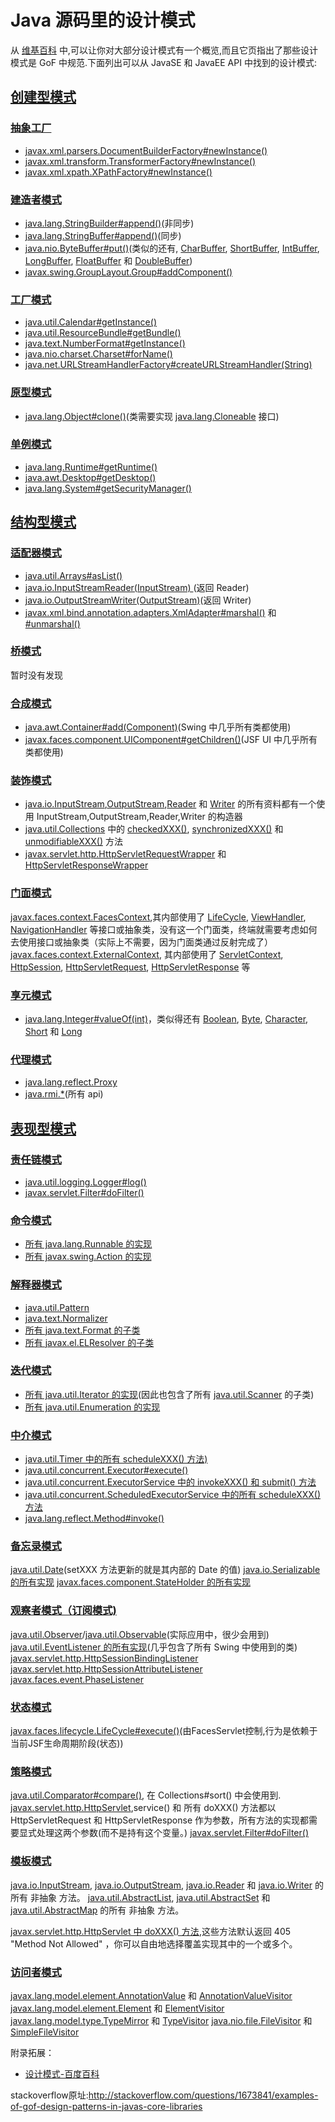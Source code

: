 # Java 源码里的设计模式

从 [维基百科](https://en.wikipedia.org/wiki/Software_design_pattern#Classification_and_list) 中,可以让你对大部分设计模式有一个概览,而且它页指出了那些设计模式是 GoF 中规范.下面列出可以从 JavaSE 和 JavaEE API 中找到的设计模式:

## [创建型模式](https://en.wikipedia.org/wiki/Creational_pattern)

### [抽象工厂](http://en.wikipedia.org/wiki/Abstract_factory_pattern)

- [javax.xml.parsers.DocumentBuilderFactory#newInstance()](http://docs.oracle.com/javase/6/docs/api/javax/xml/parsers/DocumentBuilderFactory.html#newInstance%28%29)
- [javax.xml.transform.TransformerFactory#newInstance()](http://docs.oracle.com/javase/6/docs/api/javax/xml/transform/TransformerFactory.html#newInstance%28%29)
- [javax.xml.xpath.XPathFactory#newInstance()](http://docs.oracle.com/javase/6/docs/api/javax/xml/xpath/XPathFactory.html#newInstance%28%29)

### [建造者模式](http://en.wikipedia.org/wiki/Builder_pattern)

- [java.lang.StringBuilder#append()](http://docs.oracle.com/javase/6/docs/api/java/lang/StringBuilder.html#append%28boolean%29)(非同步)
- [java.lang.StringBuffer#append()](http://docs.oracle.com/javase/6/docs/api/java/lang/StringBuffer.html#append%28boolean%29)(同步)
- [java.nio.ByteBuffer#put()](http://docs.oracle.com/javase/6/docs/api/java/nio/ByteBuffer.html#put%28byte%29)(类似的还有, [CharBuffer](http://docs.oracle.com/javase/6/docs/api/java/nio/CharBuffer.html#put%28char%29), [ShortBuffer](http://docs.oracle.com/javase/6/docs/api/java/nio/ShortBuffer.html#put%28short%29), [IntBuffer](http://docs.oracle.com/javase/6/docs/api/java/nio/IntBuffer.html#put%28int%29), [LongBuffer](http://docs.oracle.com/javase/6/docs/api/java/nio/LongBuffer.html#put%28long%29), [FloatBuffer](http://docs.oracle.com/javase/6/docs/api/java/nio/FloatBuffer.html#put%28float%29) 和 [DoubleBuffer](http://docs.oracle.com/javase/6/docs/api/java/nio/DoubleBuffer.html#put%28double%29))
- [javax.swing.GroupLayout.Group#addComponent()](http://docs.oracle.com/javase/6/docs/api/javax/swing/GroupLayout.Group.html#addComponent%28java.awt.Component%29)

### [工厂模式](http://en.wikipedia.org/wiki/Factory_method_pattern)

- [java.util.Calendar#getInstance()](http://docs.oracle.com/javase/6/docs/api/java/util/Calendar.html#getInstance%28%29)
- [java.util.ResourceBundle#getBundle()](http://docs.oracle.com/javase/6/docs/api/java/util/ResourceBundle.html#getBundle%28java.lang.String%29)
- [java.text.NumberFormat#getInstance()](http://docs.oracle.com/javase/6/docs/api/java/text/NumberFormat.html#getInstance%28%29)
- [java.nio.charset.Charset#forName()](http://docs.oracle.com/javase/6/docs/api/java/nio/charset/Charset.html#forName%28java.lang.String%29)
- [java.net.URLStreamHandlerFactory#createURLStreamHandler(String)](http://docs.oracle.com/javase/6/docs/api/java/net/URLStreamHandlerFactory.html)

### [原型模式](http://en.wikipedia.org/wiki/Prototype_pattern)

- [java.lang.Object#clone()](http://docs.oracle.com/javase/6/docs/api/java/lang/Object.html#clone%28%29)(类需要实现 [java.lang.Cloneable](http://docs.oracle.com/javase/6/docs/api/java/lang/Cloneable.html) 接口)

### [单例模式](http://en.wikipedia.org/wiki/Singleton_pattern)

- [java.lang.Runtime#getRuntime()](http://docs.oracle.com/javase/6/docs/api/java/lang/Runtime.html#getRuntime%28%29)
- [java.awt.Desktop#getDesktop()](http://docs.oracle.com/javase/6/docs/api/java/awt/Desktop.html#getDesktop%28%29)
- [java.lang.System#getSecurityManager()](http://docs.oracle.com/javase/6/docs/api/java/lang/System.html#getSecurityManager%28%29)

## [结构型模式](http://en.wikipedia.org/wiki/Structural_pattern)

### [适配器模式](http://en.wikipedia.org/wiki/Adapter_pattern)

- [java.util.Arrays#asList()](http://docs.oracle.com/javase/6/docs/api/java/util/Arrays.html#asList%28T...%29)
- [java.io.InputStreamReader(InputStream) ](http://docs.oracle.com/javase/6/docs/api/java/io/InputStreamReader.html#InputStreamReader%28java.io.InputStream%29)(返回 Reader)
- [java.io.OutputStreamWriter(OutputStream)](http://docs.oracle.com/javase/6/docs/api/java/io/OutputStreamWriter.html#OutputStreamWriter%28java.io.OutputStream%29)(返回 Writer)
- [javax.xml.bind.annotation.adapters.XmlAdapter#marshal()](http://docs.oracle.com/javase/6/docs/api/javax/xml/bind/annotation/adapters/XmlAdapter.html#marshal%28BoundType%29) 和 [#unmarshal()](http://docs.oracle.com/javase/6/docs/api/javax/xml/bind/annotation/adapters/XmlAdapter.html#unmarshal%28ValueType%29)

### [桥模式](http://en.wikipedia.org/wiki/Bridge_pattern)
暂时没有发现

### [合成模式](http://en.wikipedia.org/wiki/Composite_pattern)

- [java.awt.Container#add(Component)](http://docs.oracle.com/javase/6/docs/api/java/awt/Container.html#add%28java.awt.Component%29)(Swing 中几乎所有类都使用)
- [javax.faces.component.UIComponent#getChildren()](http://docs.oracle.com/javaee/6/api/javax/faces/component/UIComponent.html#getChildren%28%29)(JSF UI 中几乎所有类都使用)

### [装饰模式](http://en.wikipedia.org/wiki/Decorator_pattern)

- [java.io.InputStream](http://docs.oracle.com/javase/6/docs/api/java/io/InputStream.html),[OutputStream](http://docs.oracle.com/javase/6/docs/api/java/io/OutputStream.html),[Reader](http://docs.oracle.com/javase/6/docs/api/java/io/Reader.html) 和 [Writer](http://docs.oracle.com/javase/6/docs/api/java/io/Writer.html) 的所有资料都有一个使用 InputStream,OutputStream,Reader,Writer 的构造器
- [java.util.Collections](http://docs.oracle.com/javase/6/docs/api/java/util/Collections.html) 中的 [checkedXXX()](http://docs.oracle.com/javase/6/docs/api/java/util/Collections.html#checkedCollection%28java.util.Collection,%20java.lang.Class%29), [synchronizedXXX()](http://docs.oracle.com/javase/6/docs/api/java/util/Collections.html#synchronizedCollection%28java.util.Collection%29) 和 [unmodifiableXXX()](http://docs.oracle.com/javase/6/docs/api/java/util/Collections.html#unmodifiableCollection%28java.util.Collection%29) 方法
- [javax.servlet.http.HttpServletRequestWrapper](http://docs.oracle.com/javaee/6/api/javax/servlet/http/HttpServletRequestWrapper.html) 和 [HttpServletResponseWrapper](http://docs.oracle.com/javaee/6/api/javax/servlet/http/HttpServletResponseWrapper.html)

### [门面模式](http://en.wikipedia.org/wiki/Facade_pattern)
[javax.faces.context.FacesContext](http://docs.oracle.com/javaee/6/api/javax/faces/context/FacesContext.html),其内部使用了 [LifeCycle](http://docs.oracle.com/javaee/6/api/javax/faces/lifecycle/Lifecycle.html), [ViewHandler](http://docs.oracle.com/javaee/6/api/javax/faces/application/ViewHandler.html), [NavigationHandler](http://docs.oracle.com/javaee/6/api/javax/faces/application/NavigationHandler.html) 等接口或抽象类，没有这一个门面类，终端就需要考虑如何去使用接口或抽象类（实际上不需要，因为门面类通过反射完成了）
[javax.faces.context.ExternalContext](http://docs.oracle.com/javaee/6/api/javax/faces/context/ExternalContext.html), 其内部使用了 [ServletContext](http://docs.oracle.com/javaee/6/api/javax/servlet/ServletContext.html), [HttpSession](http://docs.oracle.com/javaee/6/api/javax/servlet/http/HttpSession.html), [HttpServletRequest](http://docs.oracle.com/javaee/6/api/javax/servlet/http/HttpServletRequest.html), [HttpServletResponse](http://docs.oracle.com/javaee/6/api/javax/servlet/http/HttpServletResponse.html) 等

### [享元模式](http://en.wikipedia.org/wiki/Flyweight_pattern)

- [java.lang.Integer#valueOf(int)](http://docs.oracle.com/javase/6/docs/api/java/lang/Integer.html#valueOf%28int%29)，类似得还有 [Boolean](http://docs.oracle.com/javase/6/docs/api/java/lang/Boolean.html#valueOf%28boolean%29), [Byte](http://docs.oracle.com/javase/6/docs/api/java/lang/Byte.html#valueOf%28byte%29), [Character](http://docs.oracle.com/javase/6/docs/api/java/lang/Character.html#valueOf%28char%29), [Short](http://docs.oracle.com/javase/6/docs/api/java/lang/Short.html#valueOf%28short%29) 和 [Long](http://docs.oracle.com/javase/6/docs/api/java/lang/Long.html#valueOf%28long%29)

### [代理模式](http://en.wikipedia.org/wiki/Proxy_pattern)

- [java.lang.reflect.Proxy](http://docs.oracle.com/javase/6/docs/api/java/lang/reflect/Proxy.html)
- [java.rmi.*](http://docs.oracle.com/javase/6/docs/api/java/rmi/package-summary.html)(所有 api)

## [表现型模式](http://en.wikipedia.org/wiki/Behavioral_pattern)

### [责任链模式](http://en.wikipedia.org/wiki/Chain_of_responsibility_pattern)

- [java.util.logging.Logger#log()](http://docs.oracle.com/javase/6/docs/api/java/util/logging/Logger.html#log%28java.util.logging.Level,%20java.lang.String%29)
- [javax.servlet.Filter#doFilter()](http://docs.oracle.com/javaee/6/api/javax/servlet/Filter.html#doFilter%28javax.servlet.ServletRequest,%20javax.servlet.ServletResponse,%20javax.servlet.FilterChain%29)

### [命令模式](http://en.wikipedia.org/wiki/Command_pattern)

- [所有 java.lang.Runnable 的实现](http://docs.oracle.com/javase/6/docs/api/java/lang/Runnable.html)
- [所有 javax.swing.Action 的实现](http://docs.oracle.com/javase/6/docs/api/javax/swing/Action.html)

### [解释器模式](http://en.wikipedia.org/wiki/Interpreter_pattern)

- [java.util.Pattern](http://docs.oracle.com/javase/6/docs/api/java/util/regex/Pattern.html)
- [java.text.Normalizer](http://docs.oracle.com/javase/6/docs/api/java/text/Normalizer.html)
- [所有 java.text.Format 的子类](http://docs.oracle.com/javase/6/docs/api/java/text/Format.html)
- [所有 javax.el.ELResolver 的子类](http://docs.oracle.com/javaee/6/api/javax/el/ELResolver.html)

### [迭代模式](http://en.wikipedia.org/wiki/Iterator_pattern)

- [所有 java.util.Iterator 的实现](http://docs.oracle.com/javase/6/docs/api/java/util/Iterator.html)(因此也包含了所有 [java.util.Scanner](http://docs.oracle.com/javase/6/docs/api/java/util/Scanner.html) 的子类)
- [所有 java.util.Enumeration 的实现](http://docs.oracle.com/javase/6/docs/api/java/util/Enumeration.html)


### [中介模式](http://stackoverflow.com/questions/1673841/examples-of-gof-design-patterns-in-javas-core-libraries)

- [java.util.Timer 中的所有 scheduleXXX() 方法)](http://docs.oracle.com/javase/6/docs/api/java/util/Timer.html)
- [java.util.concurrent.Executor#execute()](http://docs.oracle.com/javase/6/docs/api/java/util/concurrent/Executor.html#execute%28java.lang.Runnable%29)
- [java.util.concurrent.ExecutorService 中的 invokeXXX() 和 submit() 方法](http://docs.oracle.com/javase/6/docs/api/java/util/concurrent/ExecutorService.html)
- [java.util.concurrent.ScheduledExecutorService 中的所有 scheduleXXX() 方法](http://docs.oracle.com/javase/6/docs/api/java/util/concurrent/ScheduledExecutorService.html)
- [java.lang.reflect.Method#invoke()](http://docs.oracle.com/javase/6/docs/api/java/lang/reflect/Method.html#invoke%28java.lang.Object,%20java.lang.Object...%29)

### [备忘录模式](http://en.wikipedia.org/wiki/Memento_pattern)

[java.util.Date](http://docs.oracle.com/javase/6/docs/api/java/util/Date.html)(setXXX 方法更新的就是其内部的 Date 的值)
[java.io.Serializable 的所有实现](http://docs.oracle.com/javase/6/docs/api/java/io/Serializable.html)
[javax.faces.component.StateHolder 的所有实现](http://docs.oracle.com/javaee/6/api/javax/faces/component/StateHolder.html)

### [观察者模式（订阅模式)](http://en.wikipedia.org/wiki/Observer_pattern)
	
[java.util.Observer](http://docs.oracle.com/javase/6/docs/api/java/util/Observer.html)/[java.util.Observable](http://docs.oracle.com/javase/6/docs/api/java/util/Observable.html)(实际应用中，很少会用到)
[java.util.EventListener 的所有实现](http://docs.oracle.com/javase/6/docs/api/java/util/EventListener.html)(几乎包含了所有 Swing 中使用到的类)
[javax.servlet.http.HttpSessionBindingListener](http://docs.oracle.com/javaee/6/api/javax/servlet/http/HttpSessionBindingListener.html)
[javax.servlet.http.HttpSessionAttributeListener](http://docs.oracle.com/javaee/6/api/javax/servlet/http/HttpSessionAttributeListener.html)
[javax.faces.event.PhaseListener](http://docs.oracle.com/javaee/6/api/javax/faces/event/PhaseListener.html)

### [状态模式](http://en.wikipedia.org/wiki/State_pattern)

[javax.faces.lifecycle.LifeCycle#execute()](http://docs.oracle.com/javaee/6/api/javax/faces/lifecycle/Lifecycle.html#execute%28javax.faces.context.FacesContext%29)(由FacesServlet控制,行为是依赖于当前JSF生命周期阶段(状态))

### [策略模式](http://en.wikipedia.org/wiki/Strategy_pattern)

[java.util.Comparator#compare()](http://docs.oracle.com/javase/6/docs/api/java/util/Comparator.html#compare%28T,%20T%29), 在 Collections#sort() 中会使用到.
[javax.servlet.http.HttpServlet](http://docs.oracle.com/javaee/6/api/javax/servlet/http/HttpServlet.html),service() 和 所有 doXXX() 方法都以 HttpServletRequest 和 HttpServletResponse 作为参数，所有方法的实现都需要显式处理这两个参数(而不是持有这个变量。)
[javax.servlet.Filter#doFilter()](http://docs.oracle.com/javaee/6/api/javax/servlet/Filter.html#doFilter%28javax.servlet.ServletRequest,%20javax.servlet.ServletResponse,%20javax.servlet.FilterChain%29)

### [模板模式](http://en.wikipedia.org/wiki/Template_method_pattern)
[java.io.InputStream](http://docs.oracle.com/javase/6/docs/api/java/io/InputStream.html), [java.io.OutputStream](http://docs.oracle.com/javase/6/docs/api/java/io/OutputStream.html), [java.io.Reader](http://docs.oracle.com/javase/6/docs/api/java/io/Reader.html) 和 [java.io.Writer](http://docs.oracle.com/javase/6/docs/api/java/io/Writer.html) 的所有 非抽象 方法。
[java.util.AbstractList](http://docs.oracle.com/javase/6/docs/api/java/util/AbstractList.html), [java.util.AbstractSet](http://docs.oracle.com/javase/6/docs/api/java/util/AbstractSet.html) 和 [java.util.AbstractMap](http://docs.oracle.com/javase/6/docs/api/java/util/AbstractMap.html) 的所有 非抽象 方法。

[javax.servlet.http.HttpServlet 中 doXXX() 方法](http://docs.oracle.com/javaee/6/api/javax/servlet/http/HttpServlet.html),这些方法默认返回 405 "Method Not Allowed" ，你可以自由地选择覆盖实现其中的一个或多个。

### [访问者模式](http://en.wikipedia.org/wiki/Visitor_pattern)

[javax.lang.model.element.AnnotationValue](http://docs.oracle.com/javase/6/docs/api/javax/lang/model/element/AnnotationValue.html) 和 [AnnotationValueVisitor](http://docs.oracle.com/javase/6/docs/api/javax/lang/model/element/AnnotationValueVisitor.html)
[javax.lang.model.element.Element](http://docs.oracle.com/javase/6/docs/api/javax/lang/model/element/Element.html) 和 [ElementVisitor](http://docs.oracle.com/javase/6/docs/api/javax/lang/model/element/ElementVisitor.html)
[javax.lang.model.type.TypeMirror](http://docs.oracle.com/javase/6/docs/api/javax/lang/model/type/TypeMirror.html) 和 [TypeVisitor](http://docs.oracle.com/javase/6/docs/api/javax/lang/model/type/TypeVisitor.html)
[java.nio.file.FileVisitor](http://docs.oracle.com/javase/7/docs/api/java/nio/file/FileVisitor.html) 和 [SimpleFileVisitor](http://docs.oracle.com/javase/7/docs/api/java/nio/file/SimpleFileVisitor.html)


附录拓展：

- [设计模式-百度百科](http://baike.baidu.com/link?url=_XNWwtm_SeObjikESBkyse_nfXm2HIOOkwJ1XwyVZALLU36AG36DhOMN0Utln5-nJBT6aAplJFOGXCdwQSsm3_)

stackoverflow原址:http://stackoverflow.com/questions/1673841/examples-of-gof-design-patterns-in-javas-core-libraries